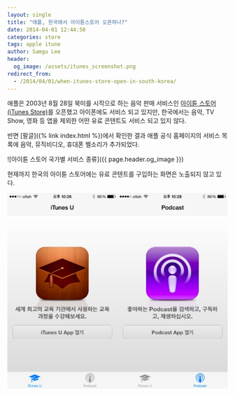 ```yaml
---
layout: single
title: "애플, 한국에서 아이튠스토어 오픈하나?"
date: 2014-04-01 12:44:50
categories: store
tags: apple itune
author: Samgu Lee
header:
  og_image: /assets/itunes_screenshot.png
redirect_from:
  - /2014/04/01/when-itunes-store-open-in-south-korea/
---
```


애플은 2003년 8월 28일 북미를 시작으로 하는 음악 판매 서비스인 [아이튠 스토어(iTunes Store)](http://www.apple.com/kr/itunes/features/#store)를 오픈했고 아이폰에도 서비스 되고 있지만, 한국에서는 음악, TV Show, 영화 등 앱을 제외한 어떤 유료 콘텐트도 서비스 되고 있지 않다.

반면 [팔글]({% link index.html %})에서 확인한 결과 애플 공식 홈페이지의 서비스 목록에 음악, 뮤직비디오, 휴대폰 벨소리가 추가되었다.

![아이튠 스토어 국가별 서비스 종류]({{ page.header.og_image }})

현재까지 한국의 아이튠 스토어에는 유료 콘텐트를 구입하는 화면은 노출되지 않고 있다.

![아이폰의 아이튠 스토어 캡쳐 화면](/assets/itunes-store-korea.jpg)
